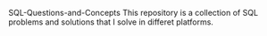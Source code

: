 SQL-Questions-and-Concepts
This repository is a collection of SQL problems and solutions that I solve in differet platforms.
